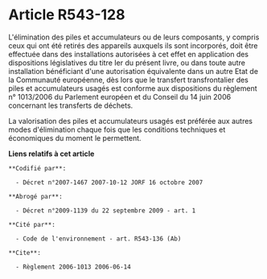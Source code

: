 # Article R543-128

L'élimination des piles et accumulateurs ou de leurs composants, y compris ceux qui ont été retirés des appareils auxquels
ils sont incorporés, doit être effectuée dans des installations autorisées à cet effet en application des dispositions
législatives du titre Ier du présent livre, ou dans toute autre installation bénéficiant d'une autorisation équivalente dans
un autre Etat de la Communauté européenne, dès lors que le transfert transfrontalier des piles et accumulateurs usagés est
conforme aux dispositions du règlement n° 1013/2006 du Parlement européen et du Conseil du 14 juin 2006 concernant les
transferts de déchets.

La valorisation des piles et accumulateurs usagés est préférée aux autres modes d'élimination chaque fois que les conditions
techniques et économiques du moment le permettent.

**Liens relatifs à cet article**

	**Codifié par**:

	  - Décret n°2007-1467 2007-10-12 JORF 16 octobre 2007

	**Abrogé par**:

	  - Décret n°2009-1139 du 22 septembre 2009 - art. 1

	**Cité par**:

	  - Code de l'environnement - art. R543-136 (Ab)

	**Cite**:

	  - Règlement 2006-1013 2006-06-14
